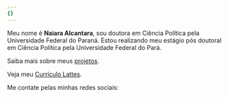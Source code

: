 ```yaml
---
{}
---
```


Meu nome é **Naiara Alcantara**, sou doutora em Ciência Política pela Universidade Federal do Paraná.
Estou realizando meu estágio pós doutoral em Ciência Política pela Universidade Federal do Pará.

Saiba mais sobre meus [projetos].

Veja meu [Currículo Lattes]. 

Me contate pelas minhas redes sociais:



[projetos]: projetos/
[Currículo Lattes]: http://lattes.cnpq.br/3451135311500060
[email]: nayara_sandy@hotmail.com
